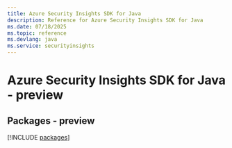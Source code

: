 ```yaml
---
title: Azure Security Insights SDK for Java
description: Reference for Azure Security Insights SDK for Java
ms.date: 07/18/2025
ms.topic: reference
ms.devlang: java
ms.service: securityinsights
---
```

# Azure Security Insights SDK for Java - preview
## Packages - preview
[!INCLUDE [packages](security-insights-index.md)]